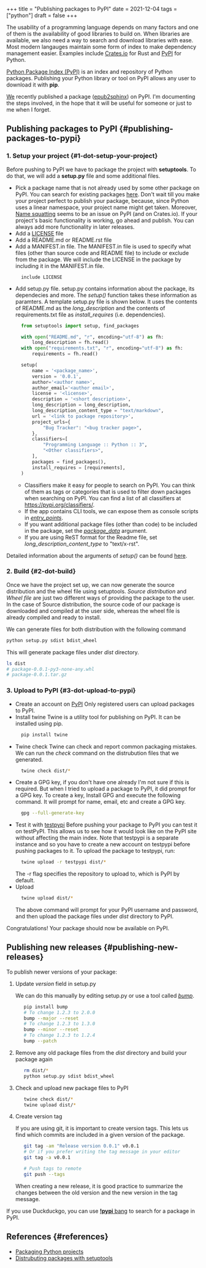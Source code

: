 +++
title = "Publishing packages to PyPI"
date = 2021-12-04
tags = ["python"]
draft = false
+++

The usability of a programming language depends on many factors and one of them is the availability of good libraries to build on.
When libraries are available, we also need a way to search and download libraries with ease.
Most modern langauges maintain some form of index to make dependency management easier. Examples include [Crates.io](https://crates.io/) for Rust and [PyPI](https://pypi.org/) for Python.

[Python Package Index (PyPI)](https://pypi.org) is an index and repository of Python packages.
Publishing your Python library or tool on PyPI allows any user to download it with **pip**.

[We](https://nihaal.me/post/fosshack%5F2021#team) recently published a package ([epub2sphinx](https://pypi.org/project/epub2sphinx/)) on PyPI.
I'm documenting the steps involved, in the hope that it will be useful for someone or just to me when I forget.


## Publishing packages to PyPI {#publishing-packages-to-pypi}


### 1. Setup your project {#1-dot-setup-your-project}

Before pushing to PyPI we have to package the project with **setuptools**.
To do that, we will add a **setup.py** file and some additional files.

-   Pick a package name that is not already used by some other package on PyPI.
    You can search for existing packages [here](https://pypi.org/search/).
    Don't wait till you make your project perfect to publish your package, because, since Python uses a linear namespace, your project name might get taken.
    Moreover, [Name squatting](https://www.reddit.com/r/rust/comments/86yr2x/python%5Fpep%5Fregarding%5Fpackage%5Fnames%5Fabandoned/) seems to be an issue on PyPI (and on Crates.io).
    If your project's basic functionality is working, go ahead and publish.
    You can always add more functionality in later releases.
-   Add a [LICENSE](https://choosealicense.com/) file
-   Add a README.md or README.rst file
-   Add a MANIFEST.in file.
    The MANIFEST.in file is used to specify what files (other than source code and README file) to include or exclude from the package. We will include the LICENSE in the package by including it in the MANIFEST.in file.
    ```nil
      include LICENSE
    ```
-   Add setup.py file.
    setup.py contains information about the package, its dependecies and more.
    The _setup()_ function takes these information as paramters.
    A template setup.py file is shown below.
    It uses the contents of README.md as the _long\_description_ and the contents of requirements.txt file as _install\_requires_ (i.e. dependencies).
    ```python
      from setuptools import setup, find_packages

      with open("README.md", "r", encoding="utf-8") as fh:
          long_description = fh.read()
      with open("requirements.txt", "r", encoding="utf-8") as fh:
          requirements = fh.read()

      setup(
          name = '<package_name>',
          version = '0.0.1',
          author='<author name>',
          author_email='<author email>',
          license = '<license>',
          description = '<short description>',
          long_description = long_description,
          long_description_content_type = "text/markdown",
          url = '<link to package repository>',
          project_urls={
              "Bug Tracker": "<bug tracker page>",
          },
          classifiers=[
              "Programming Language :: Python :: 3",
              "<Other classifiers>",
          ],
          packages = find_packages(),
          install_requires = [requirements],
      )
    ```
    -   Classifiers make it easy for people to search on PyPI.
        You can think of them as tags or categories that is used to filter down packages when searching on PyPI.
        You can find a list of all classifiers at <https://pypi.org/classifiers/>.
    -   If the app contains CLI tools, we can expose them as console scripts in [_entry\_points_](https://packaging.python.org/guides/distributing-packages-using-setuptools/#entry-points).
    -   If you want additional package files (other than code) to be included in the package, set the [_package\_data_](https://packaging.python.org/guides/distributing-packages-using-setuptools/#package-data) argument.
    -   If you are using ReST format for the Readme file, set _long\_description\_content\_type_ to "text/x-rst".

Detailed information about the arguments of _setup()_ can be found [here](https://packaging.python.org/guides/distributing-packages-using-setuptools/#setup-args).


### 2. Build {#2-dot-build}

Once we have the project set up, we can now generate the source distribution and the wheel file using setuptools.
_Source distribution_ and _Wheel file_ are just two different ways of providing the package to the user.
In the case of Source distribution, the source code of our package is downloaded and compiled at the user side, whereas the wheel file is already compiled and ready to install.

We can generate files for both distribution with the following command

```bash
python setup.py sdist bdist_wheel
```

This will generate package files under _dist_ directory.

```bash
ls dist
# package-0.0.1-py3-none-any.whl
# package-0.0.1.tar.gz
```


### 3. Upload to PyPI {#3-dot-upload-to-pypi}

-   Create an account on [PyPI](https://pypi.org/account/register/)
    Only registered users can upload packages to PyPI.
-   Install twine
    Twine is a utility tool for publishing on PyPI.
    It can be installed using pip.
    ```bash
      pip install twine
    ```
-   Twine check
    Twine can check and report common packaging mistakes. We can run the _check_ command on the distrubution files that we generated.
    ```bash
      twine check dist/*
    ```
-   Create a GPG key, if you don't have one already
    I'm not sure if this is required. But when I tried to upload a package to PyPI, it did prompt for a GPG key.
    To create a key, Install GPG and execute the following command.
    It will prompt for name, email, etc and create a GPG key.
    ```bash
      gpg --full-generate-key
    ```
-   Test it with [testpypi](https://test.pypi.org/)
    Before pushing your package to PyPI you can test it on testPyPI.
    This allows us to see how it would look like on the PyPI site without affecting the main index.
    Note that testpypi is a separate instance and so you have to create a new account on testpypi before pushing packages to it.
    To upload the package to testpypi, run:
    ```bash
      twine upload -r testpypi dist/*
    ```
    The -r flag specifies the repository to upload to, which is PyPI by default.
-   Upload
    ```bash
      twine upload dist/*
    ```
    The above command will prompt for your PyPI username and password, and then upload the package files under _dist_ directory to PyPI.

Congratulations! Your package should now be available on PyPI.


## Publishing new releases {#publishing-new-releases}

To publish newer versions of your package:

1.  Update _version_ field in setup.py

    We can do this manually by editing setup.py or use a tool called [_bump_](https://pypi.org/project/bump/).

    ```bash
       pip install bump
       # To change 1.2.3 to 2.0.0
       bump --major --reset
       # To change 1.2.3 to 1.3.0
       bump --minor --reset
       # To change 1.2.3 to 1.2.4
       bump --patch
    ```
2.  Remove any old package files from the _dist_ directory and build your package again

    ```bash
       rm dist/*
       python setup.py sdist bdist_wheel
    ```
3.  Check and upload new package files to PyPI

    ```bash
       twine check dist/*
       twine upload dist/*
    ```
4.  Create version tag

    If you are using git, it is important to create version tags. This lets us find which commits are included in a given version of the package.

    ```bash
       git tag -am "Release version 0.0.1" v0.0.1
       # Or if you prefer writing the tag message in your editor
       git tag -a v0.0.1

       # Push tags to remote
       git push --tags
    ```

    When creating a new release, it is good practice to summarize the changes between the old version and the new version in the tag message.

If you use Duckduckgo, you can use [**!pypi** bang](https://duckduckgo.com/bang?q=pypi) to search for a package in PyPI.


## References {#references}

-   [Packaging Python projects](https://packaging.python.org/tutorials/packaging-projects/)
-   [Distrubuting packages with setuptools](https://packaging.python.org/guides/distributing-packages-using-setuptools)
